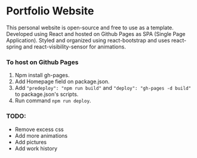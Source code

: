 # Portfolio Website

This personal website is open-source and free to use as a template. Developed using React and hosted on Github Pages as SPA (Single Page Application).
Styled and organized using react-bootstrap and uses react-spring and react-visibility-sensor for animations.

### To host on Github Pages

1. Npm install gh-pages.
2. Add Homepage field on package.json.
3. Add `"predeploy": "npm run build"` and `"deploy": "gh-pages -d build"` to package.json's scripts.
4. Run command `npm run deploy`.

### TODO:
- Remove excess css
- Add more animations
- Add pictures
- Add work history
